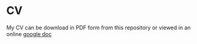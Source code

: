# CV

My CV can be download in PDF form from this repository or viewed in an online [google doc](https://docs.google.com/document/d/1OLZ06B1WuVP9UMeW3kv61Zg2Ongv-nuxgoPQ6GtIRmQ/edit?usp=sharing)
